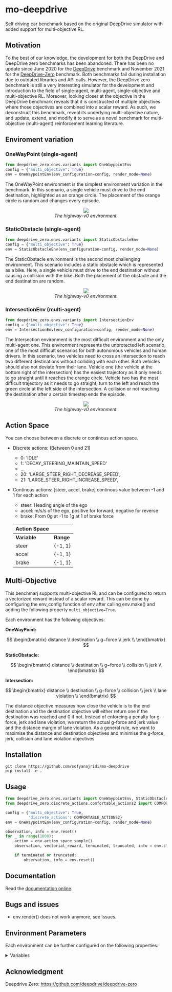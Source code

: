 # mo-deepdrive


Self driving car benchmark based on the original DeepDrive simulator with added support for multi-objective RL.

## Motivation
To the best of our knowledge, the development for both the DeepDrive and DeepDrive zero
benchmarks has been abandoned. There has been no update since June 2020 for the [DeepDrive](https://github.com/deepdrive/deepdrive)
 benchmark and November 2021 for the [DeepDrive-Zero](https://github.com/deepdrive/deepdrive-zero) benchmark. Both benchmarks
fail during installation due to outdated libraries and API calls. However, the DeepDrive zero
benchmark is still a very interesting simulator for the development and introduction to the field
of single-agent, multi-agent, single-objective and multi-objective RL. Moreover, looking
closer at the objective in the DeepDrive benchmark reveals that it is constructed of multiple
objectives where those objectives are combined into a scalar reward. As such, we deconstruct
this benchmark, reveal its underlying multi-objective nature, and update, extend, and modify it
to serve as a novel benchmark for multi-objective (multi-agent) reinforcement learning literature.



## Enviroment variation

### OneWayPoint (single-agent)

```python
from deepdrive_zero.envs.variants import OneWaypointEnv
config = {"multi_objective": True}
env = OneWaypointEnv(env_configuration=config, render_mode=None)
```

The OneWayPoint environment is the simplest environment variation in
the benchmark. In this scenario, a single vehicle must drive to the end destination, highlighted
as an orange circle. The placement of the orange circle is random and changes every episode.

<p align="center">
    <img src="https://raw.githubusercontent.com/eleurent/highway-env/master/../gh-media/docs/media/highway.gif?raw=true"><br/>
    <em>The highway-v0 environment.</em>
</p>

### StaticObstacle (single-agent)

```python
from deepdrive_zero.envs.variants import StaticObstacleEnv
config = {"multi_objective": True}
env = StaticObstacleEnv(env_configuration=config, render_mode=None)
```

The StaticObstacle environment is the second most challenging environment.
This scenario includes a static obstacle which is represented as a bike. Here,
a single vehicle must drive to the end destination without causing a collision with
the bike. Both the placement of the obstacle and the end destination are random.

<p align="center">
    <img src="https://raw.githubusercontent.com/eleurent/highway-env/master/../gh-media/docs/media/highway.gif?raw=true"><br/>
    <em>The highway-v0 environment.</em>
</p>

### IntersectionEnv (multi-agent)

```python
from deepdrive_zero.envs.variants import IntersectionEnv
config = {"multi_objective": True}
env = IntersectionEnv(env_configuration=config, render_mode=None)
```

The Intersection environment is the most difficult environment and the only multi-agent one. This environment represents the unprotected left scenario, one of
the most difficult scenarios for both autonomous vehicles and human drivers. In this scenario, two vehicles need to cross an intersection to reach two different
destinations without colliding with each other. Both vehicles should also not deviate from their
lane. Vehicle one (the vehicle at the bottom right of the intersection) has the easiest trajectory
as it only needs to go straight until it reaches the orange circle. Vehicle two has the most difficult
trajectory as it needs to go straight, turn to the left and reach the green circle at the left side
of the intersection. A collision or not reaching the destination after a certain timestep ends the
episode.

<p align="center">
    <img src="https://raw.githubusercontent.com/eleurent/highway-env/master/../gh-media/docs/media/highway.gif?raw=true"><br/>
    <em>The highway-v0 environment.</em>
</p>

## Action Space
You can choose between a discrete or continous action space.
- Discrete actions: (Between 0 and 21)
    - 0: 'IDLE'
    - 1: 'DECAY_STEERING_MAINTAIN_SPEED'
    - ...
    - 20: 'LARGE_STEER_RIGHT_DECREASE_SPEED',
    - 21: 'LARGE_STEER_RIGHT_INCREASE_SPEED',

- Continous actions: [steer, accel, brake] continous value between -1 and 1 for each action
    - steer: Heading angle of the ego
    - accel: m/s/s of the ego, positive for forward, negative for reverse
    - brake: From 0g at -1 to 1g at 1 of brake force
      

    |**Action Space** | |
    | ------------- | ------------- |
    | **Variable**| **Range**|
    | steer     | {-1, 1} |
    | accel | {-1, 1} |
    | brake | {-1, 1} |

## Multi-Objective

This benchmarj supports multi-objective RL and can be configured to return a vectorized reward instead of a scalar reward.
This can be done by configuring the env_config function of env after calling env.make() and adding the following
property ``` multi_objective=True ```.

Each environment has the following objectives:

**OneWayPoint:**

$$  \begin{bmatrix}
    distance \\
    destination \\
    g−force \\
    jerk \\
    \end{bmatrix} 
    $$ 
    
**StaticObstacle:**

$$  \begin{bmatrix}
    distance \\
    destination \\
    g−force \\
    collision \\
    jerk \\
    \end{bmatrix} 
    $$ 

**Intersection:**

$$  \begin{bmatrix}
    distance \\
    destination \\
    g−force \\
    collision \\
    jerk \\
    lane violation \\
    \end{bmatrix} 
    $$ 

The distance objective measures how close the vehicle is to the end destination and the
destination objective will either return one if the destination was reached and 0 if not. Instead
of enforcing a penalty for g-force, jerk and lane violation, we return the actual g-force and jerk
value and the distance margin of lane violation. As a general rule, we want to maximise the
distance and destination objectives and minimise the g-force, jerk, collision and lane violation
objectives

## Installation

```
git clone https://github.com/sofyanajridi/mo-deepdrive
pip install -e .
```

## Usage

```python
from deepdrive_zero.envs.variants import OneWaypointEnv, StaticObstacleEnv, IntersectionEnv
from deepdrive_zero.discrete_actions.comfortable_actions2 import COMFORTABLE_ACTIONS2

config = {"multi_objective": True,
          'discrete_actions': COMFORTABLE_ACTIONS2}
env = OneWaypointEnv(env_configuration=config, render_mode=None)

observation, info = env.reset()
for _ in range(1000):
    action = env.action_space.sample()
    observation, vectorial_reward, terminated, truncated, info = env.step(action)

    if terminated or truncated:
        observation, info = env.reset()
```

## Documentation

Read the [documentation online]().

## Bugs and issues

- env.render() does not work anymore, see Issues.
  
## Environment Parameters
Each environment can be further configured on the following properties:

<details><summary><a>Variables</a></summary>

 - jerk_penalty_coeff              (default 0)
 - gforce_penalty_coeff            (default 0)
 - lane_penalty_coeff              (default 0.02)
 - collision_penalty_coeff         (default 0.31)
 - speed_reward_coeff              (default 0.5)
 - win_coefficient                 (default 1)
 - gforce_threshold                (default 1)
 - jerk_threshold                  (default None)
 - constrain_controls              (default False)
 - ignore_brake                    (default False)
 - forbid_deceleration             (default False)
 - expect_normalized_action_deltas (default False)
 - discrete_actions
 - incent_win                      (default True)
 - dummy_accel_agent_indices       (default None)
 - wait_for_action                 (default False)
 - incent_yield_to_oncoming_traffic (default True)
 - physics_steps_per_observation   (default 6)
 - end_on_lane_violation           (default False)
 - lane_margin                     (default 0)
 - is_intersection_map             (default True)
 - end_on_harmful_gs               (default False)

</details>
 

## Acknowledgment
Deepdrive Zero: https://github.com/deepdrive/deepdrive-zero
